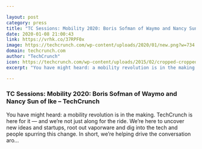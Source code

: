 ```yaml
---

layout: post
category: press
title: "TC Sessions: Mobility 2020: Boris Sofman of Waymo and Nancy Sun of Ike"
date: 2020-01-08 21:00:43
link: https://vrhk.co/37RPF0x
image: https://techcrunch.com/wp-content/uploads/2020/01/new.png?w=734
domain: techcrunch.com
author: "TechCrunch"
icon: https://techcrunch.com/wp-content/uploads/2015/02/cropped-cropped-favicon-gradient.png?w=180
excerpt: "You have might heard: a mobility revolution is in the making. TechCrunch is here for it — and we’re not just along for the ride. We’re here to uncover new ideas and startups, root out vaporware and dig into the tech and people spurring this change. In short, we’re helping drive the conversation aro…"

---
```


### TC Sessions: Mobility 2020: Boris Sofman of Waymo and Nancy Sun of Ike – TechCrunch

You have might heard: a mobility revolution is in the making. TechCrunch is here for it — and we’re not just along for the ride. We’re here to uncover new ideas and startups, root out vaporware and dig into the tech and people spurring this change. In short, we’re helping drive the conversation aro…